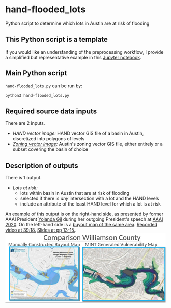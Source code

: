 # hand-flooded_lots
Python script to determine which lots in Austin are at risk of flooding

## This Python script is a template
If you would like an understanding of the preprocessing workflow, I provide a simplified but representative example in this [Jupyter notebook](https://github.com/dhardestylewis/GeoFlood-preprocessing/blob/master/GeoFlood-Preprocessing.ipynb).

## Main Python script
`hand-flooded_lots.py` can be run by:
```
python3 hand-flooded_lots.py
```

## Required source data inputs
There are 2 inputs.
* _HAND vector image:_ HAND vector GIS file of a basin in Austin, discretized into polygons of levels
* _[Zoning vector image](https://data.austintexas.gov/Locations-and-Maps/Zoning-Small-Map-Scale-/5rzy-nm5e):_ Austin's zoning vector GIS file, either entirely or a subset covering the basin of choice

## Description of outputs
There is 1 output.
* _Lots at risk:_
    * lots within basin in Austin that are at risk of flooding
    * selected if there is _any_ intersection with a lot and the HAND levels
    * include an attribute of the least HAND level for which a lot is at risk

An example of this output is on the right-hand side, as presented by former AAAI President [Yolanda Gil](https://viterbi.usc.edu/directory/faculty/Gil/Yolanda) during her outgoing President's speech at [AAAI 2020](https://aaai.org/Conferences/AAAI-20/). On the left-hand side is a [buyout map of the same area](https://www.austintexas.gov/department/williamson-creek-flood-risk-reduction). [Recorded video at 39:18.](https://vimeo.com/400177695) [Slides at pp 13-15.](https://www.dropbox.com/scl/fi/0opj6ff7cjyh0gpc2ettm/HANDEdits_PA-MINT.pptx?dl=0&rlkey=70qk5cxlyz04qvr74uwedwj1d).
![Example outputs](https://github.com/dhardestylewis/hand-flooded_lots/blob/main/refs/hand-flooded_lots-comparison.png)
